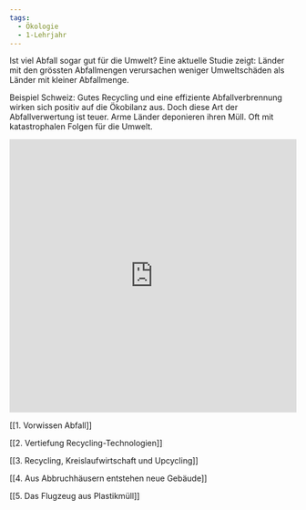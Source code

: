 ```yaml
---
tags:
  - Ökologie
  - 1-Lehrjahr
---
```

Ist viel Abfall sogar gut für die Umwelt? Eine aktuelle Studie zeigt: Länder mit den grössten Abfallmengen verursachen weniger Umweltschäden als Länder mit kleiner Abfallmenge. 

Beispiel Schweiz: Gutes Recycling und eine effiziente Abfallverbrennung wirken sich positiv auf die Ökobilanz aus. Doch diese Art der Abfallverwertung ist teuer. Arme Länder deponieren ihren Müll. Oft mit katastrophalen Folgen für die Umwelt.
<iframe src="https://app.Lumi.education/api/v1/run/_q36Sm/embed" width="100%" height="480" frameborder="0" allowfullscreen="allowfullscreen" allow="geolocation *; microphone *; camera *; midi *; encrypted-media *"></iframe>

[[1. Vorwissen Abfall]]

[[2. Vertiefung Recycling-Technologien]]

[[3. Recycling, Kreislaufwirtschaft und Upcycling]]

[[4. Aus Abbruchhäusern entstehen neue Gebäude]]

[[5. Das Flugzeug aus Plastikmüll]]
